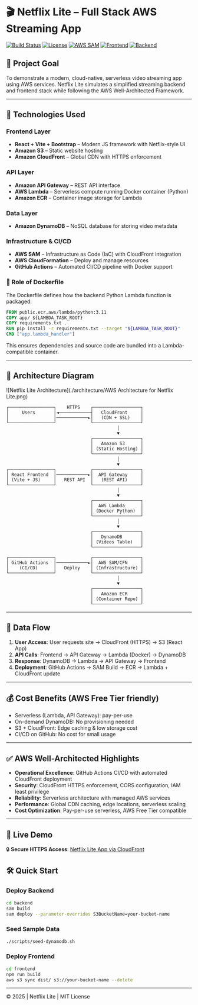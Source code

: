 
# 🎬 Netflix Lite – Full Stack AWS Streaming App

[![Build Status](https://img.shields.io/badge/build-passing-brightgreen)](https://github.com/hcky1999/netflix-lite/actions)
[![License](https://img.shields.io/badge/license-MIT-blue.svg)](LICENSE)
[![AWS SAM](https://img.shields.io/badge/deploy-SAM-yellow?logo=amazon-aws)](https://docs.aws.amazon.com/serverless-application-model/)
[![Frontend](https://img.shields.io/badge/frontend-React%20%2B%20Vite%20%2B%20Bootstrap-blue)](https://vitejs.dev)
[![Backend](https://img.shields.io/badge/backend-Docker%20%2B%20Lambda%20%2B%20DynamoDB-orange)](https://aws.amazon.com/lambda/)

## 🌟 Project Goal
To demonstrate a modern, cloud-native, serverless video streaming app using AWS services. Netflix Lite simulates a simplified streaming backend and frontend stack while following the AWS Well-Architected Framework.

---

## 🚀 Technologies Used

### Frontend Layer
- **React + Vite + Bootstrap** – Modern JS framework with Netflix-style UI
- **Amazon S3** – Static website hosting
- **Amazon CloudFront** – Global CDN with HTTPS enforcement

### API Layer
- **Amazon API Gateway** – REST API interface
- **AWS Lambda** – Serverless compute running Docker container (Python)
- **Amazon ECR** – Container image storage for Lambda

### Data Layer
- **Amazon DynamoDB** – NoSQL database for storing video metadata

### Infrastructure & CI/CD
- **AWS SAM** – Infrastructure as Code (IaC) with CloudFront integration
- **AWS CloudFormation** – Deploy and manage resources
- **GitHub Actions** – Automated CI/CD pipeline with Docker support

### 🐳 Role of Dockerfile
The Dockerfile defines how the backend Python Lambda function is packaged:
```dockerfile
FROM public.ecr.aws/lambda/python:3.11
COPY app/ ${LAMBDA_TASK_ROOT}
COPY requirements.txt .
RUN pip install -r requirements.txt --target "${LAMBDA_TASK_ROOT}"
CMD ["app.lambda_handler"]
```
This ensures dependencies and source code are bundled into a Lambda-compatible container.

---

## 🧭 Architecture Diagram

![Netflix Lite Architecture](./architecture/AWS Architecture for Netflix Lite.png)

```
┌─────────────────┐    HTTPS    ┌──────────────────┐
│     Users       │◄────────────┤   CloudFront     │
│                 │────────────►│   (CDN + SSL)    │
└─────────────────┘             └──────────────────┘
                                          │
                                          ▼
                                ┌──────────────────┐
                                │   Amazon S3      │
                                │ (Static Hosting) │
                                └──────────────────┘
                                          │
                                          ▼
┌─────────────────┐             ┌──────────────────┐
│ React Frontend  │────────────►│  API Gateway     │
│ (Vite + JS)     │   REST API  │   (REST API)     │
└─────────────────┘             └──────────────────┘
                                          │
                                          ▼
                                ┌──────────────────┐
                                │  AWS Lambda      │
                                │ (Docker Python)  │
                                └──────────────────┘
                                          │
                                          ▼
                                ┌──────────────────┐
                                │   DynamoDB       │
                                │ (Videos Table)   │
                                └──────────────────┘

┌─────────────────┐             ┌──────────────────┐
│ GitHub Actions  │────────────►│  AWS SAM/CFN     │
│    (CI/CD)      │   Deploy    │ (Infrastructure) │
└─────────────────┘             └──────────────────┘
                                          │
                                          ▼
                                ┌──────────────────┐
                                │   Amazon ECR     │
                                │ (Container Repo) │
                                └──────────────────┘
```

---

## 🔁 Data Flow
1. **User Access**: User requests site → CloudFront (HTTPS) → S3 (React App)
2. **API Calls**: Frontend → API Gateway → Lambda (Docker) → DynamoDB
3. **Response**: DynamoDB → Lambda → API Gateway → Frontend
4. **Deployment**: GitHub Actions → SAM Build → ECR → Lambda + CloudFront update

---

## 💰 Cost Benefits (AWS Free Tier friendly)
- Serverless (Lambda, API Gateway): pay-per-use
- On-demand DynamoDB: No provisioning needed
- S3 + CloudFront: Edge caching & low storage cost
- CI/CD on GitHub: No cost for small usage

---

## ✅ AWS Well-Architected Highlights
- **Operational Excellence**: GitHub Actions CI/CD with automated CloudFront deployment
- **Security**: CloudFront HTTPS enforcement, CORS configuration, IAM least privilege
- **Reliability**: Serverless architecture with managed AWS services
- **Performance**: Global CDN caching, edge locations, serverless scaling
- **Cost Optimization**: Pay-per-use serverless, AWS Free Tier compatible

---

## 📎 Live Demo
🔒 **Secure HTTPS Access**: [Netflix Lite App via CloudFront](https://your-cloudfront-domain.cloudfront.net)

## 🛠️ Quick Start

### Deploy Backend
```bash
cd backend
sam build
sam deploy --parameter-overrides S3BucketName=your-bucket-name
```

### Seed Sample Data
```bash
./scripts/seed-dynamodb.sh
```

### Deploy Frontend
```bash
cd frontend
npm run build
aws s3 sync dist/ s3://your-bucket-name --delete
```

---

© 2025 | Netflix Lite | MIT License
